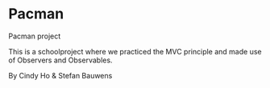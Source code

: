 # Pacman
Pacman project

This is a schoolproject where we practiced the MVC principle and made use of Observers and Observables.

By Cindy Ho & Stefan Bauwens
